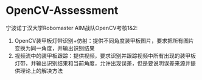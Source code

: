 # OpenCV-Assessment
宁波诺丁汉大学Robomaster AIM战队OpenCV考核1&amp;2:
1.	OpenCV装甲板灯带识别+仿射：提供不同角度装甲板图片，要求把所有图片变换为同一角度，并输出识别结果
2.	视频流中的装甲板跟踪：提供视频，要求识别并跟踪视频中所有出现的装甲板灯带，并输出识别结果和当前角度，允许出现误差，但是要说明误差来源并提供理论上的解决方法

